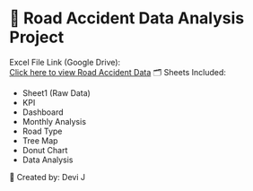 # 🚧 Road Accident Data Analysis Project
Excel File Link (Google Drive):  
[Click here to view Road Accident Data](https://docs.google.com/spreadsheets/d/15VJiNy5Y3dc6C8gUHuwyulP5x8u4JYKd/edit?usp=sharing&ouid=110463739901213621100&rtpof=true&sd=true)
🗂️ Sheets Included:
- Sheet1 (Raw Data)
- KPI
- Dashboard
- Monthly Analysis
- Road Type
- Tree Map
- Donut Chart
- Data Analysis

📅 Created by: Devi J
